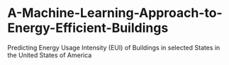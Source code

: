 # A-Machine-Learning-Approach-to-Energy-Efficient-Buildings
Predicting Energy Usage Intensity (EUI) of Buildings in selected States in the United States of America

